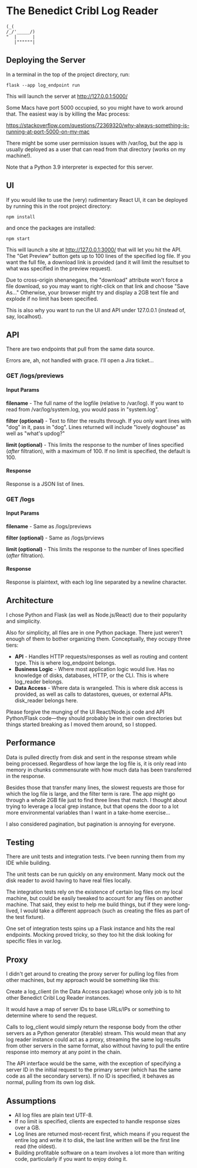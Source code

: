 # The Benedict Cribl Log Reader
```
(_(
/_/'_____/)
"  |      |
   |""""""|
```
## Deploying the Server
In a terminal in the top of the project directory, run:

```commandline
flask --app log_endpoint run
```
This will launch the server at http://127.0.0.1:5000/

Some Macs have port 5000 occupied, so you might have to work around
that. The easiest way is by killing the Mac process:

https://stackoverflow.com/questions/72369320/why-always-something-is-running-at-port-5000-on-my-mac

There might be some user permission issues with /var/log, but the
app is usually deployed as a user that can read from that
directory (works on my machine!).

Note that a Python 3.9 interpreter is expected for this server.

## UI
If you would like to use the (very) rudimentary React UI, it can
be deployed by running this in the root project directory:
```commandline
npm install
```
and once the packages are installed:
```commandline
npm start
```
This will launch a site at http://127.0.0.1:3000/ that will let
you hit the API. The "Get Preview" button gets up to 100 lines of
the specified log file. If you want the full file, a download link
is provided (and it will limit the resultset to what was specified
in the preview request).

Due to cross-origin shenanegans, the "download" attribute won't
force a file download, so you may want to right-click on that link
and choose "Save As..." Otherwise, your browser might try and
display a 2GB text file and explode if no limit has been specified.

This is also why you want to run the UI and API under 127.0.0.1
(instead of, say, localhost).

## API

There are two endpoints that pull from the same data source.

Errors are, ah, not handled with grace. I'll open a Jira ticket...

### GET /logs/previews
#### Input Params
**filename** - The full name of the logfile (relative to /var/log).
If you want to read from /var/log/system.log, you would pass in
"system.log".

**filter (optional)** - Text to filter the results through. If you
only want lines with "dog" in it, pass in "dog". Lines returned will
include "lovely doghouse" as well as "what's updog?"

**limit (optional)** - This limits the response to the number of
lines specified (*after* filtration), with a maximum of 100. If no
limit is specified, the default is 100.

#### Response
Response is a JSON list of lines.

### GET /logs
#### Input Params
**filename** - Same as /logs/previews

**filter (optional)** - Same as /logs/prviews

**limit (optional)** - This limits the response to the number of
lines specified (*after* filtration).

#### Response
Response is plaintext, with each log line separated by a newline
character.

## Architecture
I chose Python and Flask (as well as Node.js/React) due to their
popularity and simplicity.

Also for simplicity, all files are in one Python package. There
just weren't enough of them to bother organizing them.
Conceptually, they occupy three tiers:

- **API** - Handles HTTP requests/responses as
well as routing and content type. This is where log_endpoint
belongs.
- **Business Logic** - Where most application logic
would live. Has  no knowledge of disks, databases, HTTP, or the
CLI. This is where log_reader belongs.
- **Data Access** - Where data is wrangeled. This is where disk
access is provided, as well as calls to datastores, queues, or
external APIs. disk_reader belongs here.

Please forgive the munging of the UI React/Node.js code and API
Python/Flask code—they should probably be in their own directories
but things started breaking as I moved them around, so I stopped.

## Performance
Data is pulled directly from disk and sent in the response stream
while being processed. Regardless of how large the log file is, it
is only read into memory in chunks commensurate with how much data
has been transferred in the response.

Besides those that transfer many lines, the slowest requests are
those for which the log file is large, and the filter term is rare.
The app might go through a whole 2GB file just to find three lines
that match. I thought about trying to leverage a local grep
instance, but that opens the door to a lot more environmental
variables than I want in a take-home exercise...

I also considered pagination, but pagination is annoying for
everyone.

## Testing

There are unit tests and integration tests. I've been running them
from my IDE while building.

The unit tests can be run quickly on any environment. Many mock
out the disk reader to avoid having to have real files locally.

The integration tests rely on the existence of certain log files
on my local machine, but could be easily tweaked to account for any
files on another machine. That said, they exist to help me build
things, but if they were long-lived, I would take a different
approach (such as creating the files as part of the
test fixture).

One set of integration tests spins up a Flask instance and hits
the real endpoints. Mocking proved tricky, so they too hit the
disk looking for specific files in var.log.

## Proxy
I didn't get around to creating the proxy server for pulling log
files from other machines, but my approach would be something
like this:

Create a log_client (in the Data Access package) whose only job is
to hit other Benedict Cribl Log Reader instances.

It would have a map of server IDs to base URLs/IPs or something
to determine where to send the request.

Calls to log_client would simply return the response body
from the other servers as a Python generator (iterable) stream.
This would mean that any log reader instance could act as a proxy,
streaming the same log results from other servers in the same
format, also without having to pull the entire response into
memory at any point in the chain.

The API interface would be the same, with the exception of 
specifying a server ID in the initial request to the primary server
(which has the same code as all the secondary servers). If no ID
is specified, it behaves as normal, pulling from its own log disk.

## Assumptions
- All log files are plain text UTF-8.
- If no limit is specified, clients are expected to handle
response sizes over a GB.
- Log lines are returned most-recent first, which means if you
request the entire log and write it to disk, the last line written
will be the first line read (the oldest).
- Building profitable software on a team involves a lot more than
writing code, particularly if you want to enjoy doing it.
